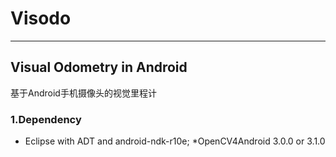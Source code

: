 # Visodo
***
## Visual Odometry in Android
基于Android手机摄像头的视觉里程计
### 1.Dependency
* Eclipse with ADT and android-ndk-r10e;
*OpenCV4Android 3.0.0 or 3.1.0
